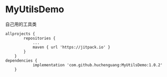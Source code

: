 # MyUtilsDemo
自己用的工具类
```
allprojects {
		repositories {
			...
			maven { url 'https://jitpack.io' }
		}
	}
dependencies {
	        implementation 'com.github.huchenguang:MyUtilsDemo:1.0.2'
	}
```
